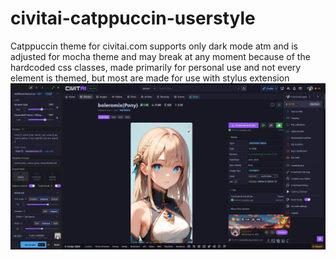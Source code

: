 # civitai-catppuccin-userstyle
Catppuccin theme for civitai.com supports only dark mode atm and is adjusted for mocha theme and may break at any moment because of the hardcoded css classes, made primarily for personal use and not every element is themed, but most are
made for use with stylus extension
![Mocha Mauve Preview Image](./firefox_jWFSdU8k7t.jpg)
